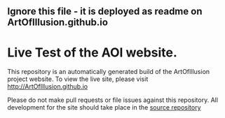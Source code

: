 ## Ignore this file - it is deployed as readme on ArtOfIllusion.github.io

# Live Test of the AOI website.

This repository is an automatically generated build of the ArtOfIllusion
project website. To view the live site, please visit 
http://ArtOfIllusion.github.io

Please do not make pull requests or file issues against this repository.
All development for the site should take place in the
[source repository](https://github.com/ArtOfIllusion/AOI-website)
